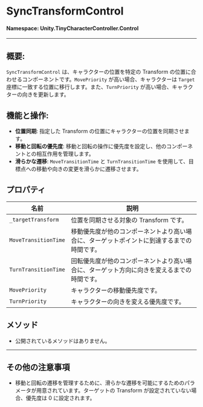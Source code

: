 ﻿# SyncTransformControl

#### **Namespace**: Unity.TinyCharacterController.Control
---

## 概要:
`SyncTransformControl` は、キャラクターの位置を特定の Transform の位置に合わせるコンポーネントです。`MovePriority` が高い場合、キャラクターは `Target` 座標に一致する位置に移行します。また、`TurnPriority` が高い場合、キャラクターの向きを更新します。

## 機能と操作:
- **位置同期**: 指定した Transform の位置にキャラクターの位置を同期させます。
- **移動と回転の優先度**: 移動と回転の操作に優先度を設定し、他のコンポーネントとの相互作用を管理します。
- **滑らかな遷移**: `MoveTransitionTime` と `TurnTransitionTime` を使用して、目標点への移動や向きの変更を滑らかに遷移させます。

## プロパティ
| 名前 | 説明 |
|------------------|------|
| `_targetTransform` | 位置を同期させる対象の Transform です。 |
| `MoveTransitionTime` | 移動優先度が他のコンポーネントより高い場合に、ターゲットポイントに到達するまでの時間です。 |
| `TurnTransitionTime` | 回転優先度が他のコンポーネントより高い場合に、ターゲット方向に向きを変えるまでの時間です。 |
| `MovePriority` | キャラクターの移動優先度です。 |
| `TurnPriority` | キャラクターの向きを変える優先度です。 |

## メソッド
- 公開されているメソッドはありません。

---
## その他の注意事項
- 移動と回転の遷移を管理するために、滑らかな遷移を可能にするためのパラメータが用意されています。ターゲットの Transform が設定されていない場合、優先度は 0 に設定されます。